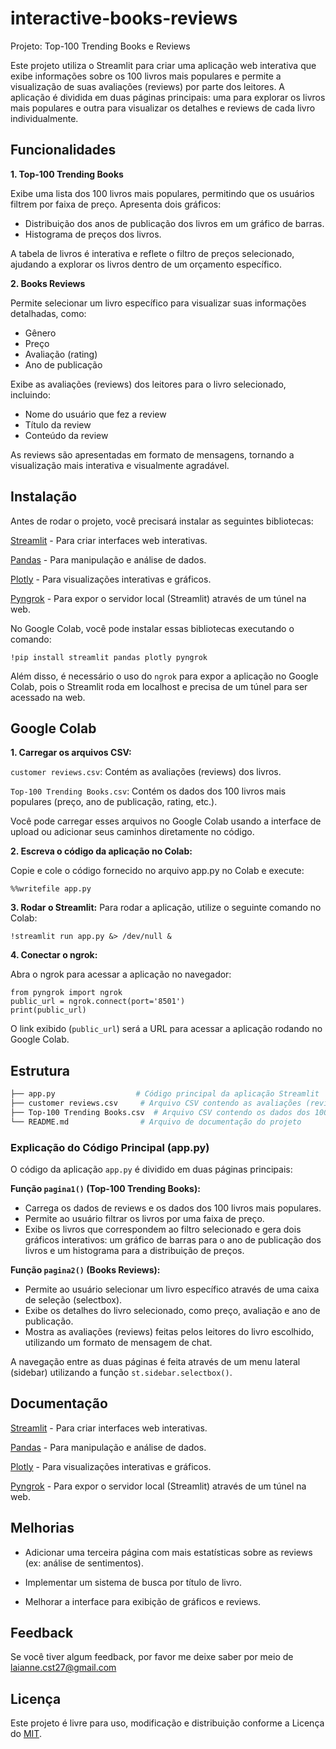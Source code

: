 # interactive-books-reviews

Projeto: Top-100 Trending Books e Reviews

Este projeto utiliza o Streamlit para criar uma aplicação web interativa que exibe informações sobre os 100 livros mais populares e permite a visualização de suas avaliações (reviews) por parte dos leitores. A aplicação é dividida em duas páginas principais: uma para explorar os livros mais populares e outra para visualizar os detalhes e reviews de cada livro individualmente.
## Funcionalidades

**1. Top-100 Trending Books**

Exibe uma lista dos 100 livros mais populares, permitindo que os usuários filtrem por faixa de preço. Apresenta dois gráficos:

- Distribuição dos anos de publicação dos livros em um gráfico de barras.
- Histograma de preços dos livros.

A tabela de livros é interativa e reflete o filtro de preços selecionado, ajudando a explorar os livros dentro de um orçamento específico.

**2. Books Reviews**

Permite selecionar um livro específico para visualizar suas informações detalhadas, como:
- Gênero
 - Preço
 - Avaliação (rating)
- Ano de publicação
 
Exibe as avaliações (reviews) dos leitores para o livro selecionado, incluindo:
- Nome do usuário que fez a review
- Título da review
- Conteúdo da review
 
As reviews são apresentadas em formato de mensagens, tornando a visualização mais interativa e visualmente agradável.

## Instalação

Antes de rodar o projeto, você precisará instalar as seguintes bibliotecas:

[Streamlit](https://docs.streamlit.io/) - Para criar interfaces web interativas.

[Pandas](https://pandas.pydata.org/docs/) - Para manipulação e análise de dados.


[Plotly](https://plotly.com/graphing-libraries/)  - Para visualizações interativas e gráficos.

[Pyngrok](https://pyngrok.readthedocs.io/en/latest/index.html#) - Para expor o servidor local (Streamlit) através de um túnel na web.

No Google Colab, você pode instalar essas bibliotecas executando o comando:

```!pip install streamlit pandas plotly pyngrok```

Além disso, é necessário o uso do ```ngrok``` para expor a aplicação no Google Colab, pois o Streamlit roda em localhost e precisa de um túnel para ser acessado na web.
## Google Colab

**1. Carregar os arquivos CSV:**

```customer reviews.csv```: Contém as avaliações (reviews) dos livros.

```Top-100 Trending Books.csv```: Contém os dados dos 100 livros mais populares (preço, ano de publicação, rating, etc.).

Você pode carregar esses arquivos no Google Colab usando a interface de upload ou adicionar seus caminhos diretamente no código.

**2. Escreva o código da aplicação no Colab:**

Copie e cole o código fornecido no arquivo app.py no Colab e execute:

```%%writefile app.py```

**3. Rodar o Streamlit:**
Para rodar a aplicação, utilize o seguinte comando no Colab:

```!streamlit run app.py &> /dev/null &```

**4. Conectar o ngrok:**

Abra o ngrok para acessar a aplicação no navegador:

```
from pyngrok import ngrok  
public_url = ngrok.connect(port='8501') 
print(public_url)
```

O link exibido (```public_url```) será a URL para acessar a aplicação rodando no Google Colab.
    
## Estrutura

```bash
├── app.py                  # Código principal da aplicação Streamlit
├── customer reviews.csv     # Arquivo CSV contendo as avaliações (reviews) dos livros
├── Top-100 Trending Books.csv  # Arquivo CSV contendo os dados dos 100 livros mais populares
└── README.md                # Arquivo de documentação do projeto
```

### Explicação do Código Principal (app.py)

O código da aplicação ```app.py``` é dividido em duas páginas principais:

**Função ```pagina1()``` (Top-100 Trending Books):**

- Carrega os dados de reviews e os dados dos 100 livros mais populares.
- Permite ao usuário filtrar os livros por uma faixa de preço.
- Exibe os livros que correspondem ao filtro selecionado e gera dois gráficos interativos: um gráfico de barras para o ano de publicação dos livros e um histograma para a distribuição de preços.

**Função ```pagina2()``` (Books Reviews):**

- Permite ao usuário selecionar um livro específico através de uma caixa de seleção (selectbox).
- Exibe os detalhes do livro selecionado, como preço, avaliação e ano de publicação.
- Mostra as avaliações (reviews) feitas pelos leitores do livro escolhido, utilizando um formato de mensagem de chat.

A navegação entre as duas páginas é feita através de um menu lateral (sidebar) utilizando a função ```st.sidebar.selectbox()```.
## Documentação

[Streamlit](https://docs.streamlit.io/) - Para criar interfaces web interativas.

[Pandas](https://pandas.pydata.org/docs/) - Para manipulação e análise de dados.


[Plotly](https://plotly.com/graphing-libraries/)  - Para visualizações interativas e gráficos.

[Pyngrok](https://pyngrok.readthedocs.io/en/latest/index.html#) - Para expor o servidor local (Streamlit) através de um túnel na web.
## Melhorias

- Adicionar uma terceira página com mais estatísticas sobre as reviews (ex: análise de sentimentos).

- Implementar um sistema de busca por título de livro.

- Melhorar a interface para exibição de gráficos e reviews.

## Feedback

Se você tiver algum feedback, por favor me deixe saber por meio de laianne.cst27@gmail.com


## Licença

Este projeto é livre para uso, modificação e distribuição conforme a Licença do [MIT](https://choosealicense.com/licenses/mit/).

